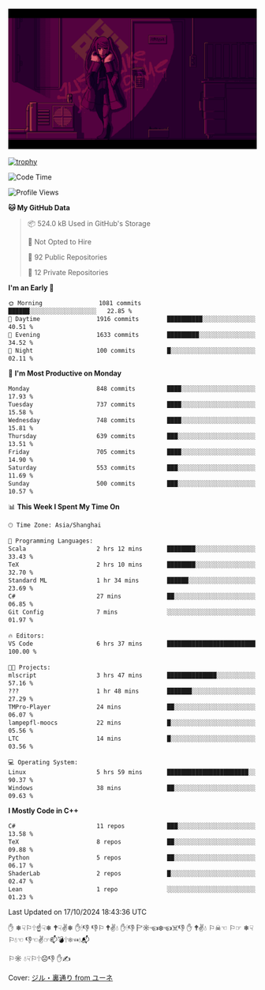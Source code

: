 ![](imgs/main.png)

[![trophy](https://github-profile-trophy.vercel.app/?username=NeilKleistGao&theme=dracula)](https://github.com/ryo-ma/github-profile-trophy)

<!--START_SECTION:waka-->
![Code Time](http://img.shields.io/badge/Code%20Time-1%2C387%20hrs%2048%20mins-blue)

![Profile Views](http://img.shields.io/badge/Profile%20Views-0-blue)

**🐱 My GitHub Data** 

> 📦 524.0 kB Used in GitHub's Storage 
 > 
> 🚫 Not Opted to Hire
 > 
> 📜 92 Public Repositories 
 > 
> 🔑 12 Private Repositories 
 > 
**I'm an Early 🐤** 

```text
🌞 Morning                1081 commits        ██████░░░░░░░░░░░░░░░░░░░   22.85 % 
🌆 Daytime                1916 commits        ██████████░░░░░░░░░░░░░░░   40.51 % 
🌃 Evening                1633 commits        █████████░░░░░░░░░░░░░░░░   34.52 % 
🌙 Night                  100 commits         █░░░░░░░░░░░░░░░░░░░░░░░░   02.11 % 
```
📅 **I'm Most Productive on Monday** 

```text
Monday                   848 commits         ████░░░░░░░░░░░░░░░░░░░░░   17.93 % 
Tuesday                  737 commits         ████░░░░░░░░░░░░░░░░░░░░░   15.58 % 
Wednesday                748 commits         ████░░░░░░░░░░░░░░░░░░░░░   15.81 % 
Thursday                 639 commits         ███░░░░░░░░░░░░░░░░░░░░░░   13.51 % 
Friday                   705 commits         ████░░░░░░░░░░░░░░░░░░░░░   14.90 % 
Saturday                 553 commits         ███░░░░░░░░░░░░░░░░░░░░░░   11.69 % 
Sunday                   500 commits         ███░░░░░░░░░░░░░░░░░░░░░░   10.57 % 
```


📊 **This Week I Spent My Time On** 

```text
🕑︎ Time Zone: Asia/Shanghai

💬 Programming Languages: 
Scala                    2 hrs 12 mins       ████████░░░░░░░░░░░░░░░░░   33.43 % 
TeX                      2 hrs 10 mins       ████████░░░░░░░░░░░░░░░░░   32.70 % 
Standard ML              1 hr 34 mins        ██████░░░░░░░░░░░░░░░░░░░   23.69 % 
C#                       27 mins             ██░░░░░░░░░░░░░░░░░░░░░░░   06.85 % 
Git Config               7 mins              ░░░░░░░░░░░░░░░░░░░░░░░░░   01.97 % 

🔥 Editors: 
VS Code                  6 hrs 37 mins       █████████████████████████   100.00 % 

🐱‍💻 Projects: 
mlscript                 3 hrs 47 mins       ██████████████░░░░░░░░░░░   57.16 % 
???                      1 hr 48 mins        ███████░░░░░░░░░░░░░░░░░░   27.29 % 
TMPro-Player             24 mins             ██░░░░░░░░░░░░░░░░░░░░░░░   06.07 % 
lampepfl-moocs           22 mins             █░░░░░░░░░░░░░░░░░░░░░░░░   05.56 % 
LTC                      14 mins             █░░░░░░░░░░░░░░░░░░░░░░░░   03.56 % 

💻 Operating System: 
Linux                    5 hrs 59 mins       ███████████████████████░░   90.37 % 
Windows                  38 mins             ██░░░░░░░░░░░░░░░░░░░░░░░   09.63 % 
```

**I Mostly Code in C++** 

```text
C#                       11 repos            ███░░░░░░░░░░░░░░░░░░░░░░   13.58 % 
TeX                      8 repos             ██░░░░░░░░░░░░░░░░░░░░░░░   09.88 % 
Python                   5 repos             ██░░░░░░░░░░░░░░░░░░░░░░░   06.17 % 
ShaderLab                2 repos             █░░░░░░░░░░░░░░░░░░░░░░░░   02.47 % 
Lean                     1 repo              ░░░░░░░░░░░░░░░░░░░░░░░░░   01.23 % 
```




 Last Updated on 17/10/2024 18:43:36 UTC
<!--END_SECTION:waka-->

✋ ❄☟⚐🕆☝☟❄ 🕈☟✌❄ ✋🕯👎 👎⚐ 🕈✌💧 ✋🕯👎 🏱☼☜❄☜☠👎 ✋ 🕈✌💧 ⚐☠☜ ⚐☞ ❄☟⚐💧☜ 👎☜✌☞📫💣🕆❄☜💧📬

⚐☼ 💧☟⚐🕆☹👎 ✋✍

Cover: [ジル・裏通り from ユーネ](https://www.pixiv.net/artworks/62127066)
